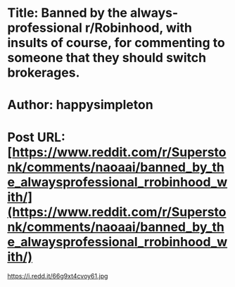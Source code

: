 # Title: Banned by the always-professional r/Robinhood, with insults of course, for commenting to someone that they should switch brokerages.
# Author: happysimpleton
# Post URL: [https://www.reddit.com/r/Superstonk/comments/naoaai/banned_by_the_alwaysprofessional_rrobinhood_with/](https://www.reddit.com/r/Superstonk/comments/naoaai/banned_by_the_alwaysprofessional_rrobinhood_with/)


https://i.redd.it/66g9xt4cvoy61.jpg